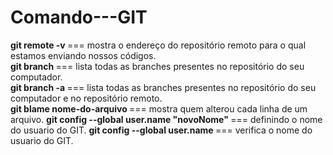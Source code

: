 # Comando---GIT

<strong>git remote -v </strong> ===  mostra o endereço do repositório remoto para o qual estamos enviando nossos códigos.<br>
<strong>git branch </strong> ===  lista todas as branches presentes no repositório do seu computador.<br>
<strong>git branch -a </strong> ===  lista todas as branches presentes no repositório do seu computador e no repositório remoto.<br>
<strong>git blame nome-do-arquivo </strong> ===  mostra quem alterou cada linha de um arquivo.
<strong>git config --global user.name "novoNome" </strong> === definindo o nome do usuario do GIT.
<strong>git config --global user.name </strong> === verifica o nome do usuario do GIT.


